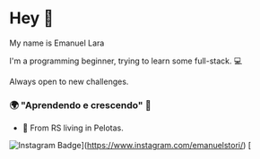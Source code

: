 # Hey 👋

My name is Emanuel Lara

I'm a programming beginner, trying to learn some full-stack.  💻

Always open to new challenges.

### 🌍 "Aprendendo e crescendo" 🧠

- 📍 From RS living in Pelotas.

![Instagram Badge](https://img.shields.io/badge/-Instagram-blue?style=flat-square&logo=Instagram&logoColor=yellow&link=https://www.instagram.com/emanuelstori/)](https://www.instagram.com/emanuelstori/) [
